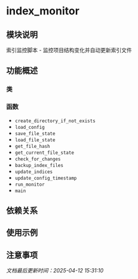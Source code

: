# index_monitor

## 模块说明
索引监控脚本 - 监控项目结构变化并自动更新索引文件

## 功能概述

### 类


### 函数

- `create_directory_if_not_exists`
- `load_config`
- `save_file_state`
- `load_file_state`
- `get_file_hash`
- `get_current_file_state`
- `check_for_changes`
- `backup_index_files`
- `update_indices`
- `update_config_timestamp`
- `run_monitor`
- `main`

## 依赖关系

## 使用示例

## 注意事项

*文档最后更新时间：2025-04-12 15:31:10*